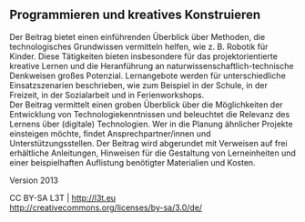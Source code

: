 ## Programmieren und kreatives Konstruieren

Der Beitrag bietet einen einführenden Überblick über Methoden, die technologisches Grundwissen vermitteln helfen, wie z. B. Robotik für Kinder. Diese Tätigkeiten bieten insbesondere für das projektorientierte kreative Lernen und die Heranführung an naturwissenschaftlich-technische Denkweisen großes Potenzial. Lernangebote werden für unterschiedliche Einsatzszenarien beschrieben, wie zum Beispiel in der Schule, in der Freizeit, in der Sozialarbeit und in Ferienworkshops.  
Der Beitrag vermittelt einen groben Überblick über die Möglichkeiten der Entwicklung von Technologiekenntnissen und beleuchtet die Relevanz des Lernens über (digitale) Technologien. Wer in die Planung ähnlicher Projekte einsteigen möchte, findet Ansprechpartner/innen und Unterstützungsstellen. Der Beitrag wird abgerundet mit Verweisen auf frei erhältliche Anleitungen, Hinweisen für die Gestaltung von Lerneinheiten und einer beispielhaften Auflistung benötigter Materialien und Kosten.


Version 2013

CC BY-SA L3T | http://l3t.eu  
http://creativecommons.org/licenses/by-sa/3.0/de/
